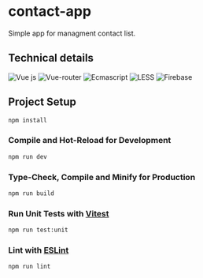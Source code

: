 # contact-app

Simple app for managment contact list.

## Technical details

![Vue js](https://img.shields.io/badge/Vue.js-35495E?style=for-the-badge&logo=vuedotjs&logoColor=4FC08D)
![Vue-router](https://img.shields.io/badge/Vuerouter-35495E?style=for-the-badge&logo=vuedotjs&logoColor=4FC08D)
![Ecmascript](https://img.shields.io/badge/Ecmascript-35495E?style=for-the-badge&logo=javascript&logoColor=yellow)
![LESS](https://img.shields.io/badge/Less-35495E?style=for-the-badge&logo=less&logoColor=blue)
![Firebase](https://img.shields.io/badge/Firebase-35495E?style=for-the-badge&logo=firebase&logoColor=yellow)


## Project Setup

```sh
npm install
```

### Compile and Hot-Reload for Development

```sh
npm run dev
```

### Type-Check, Compile and Minify for Production

```sh
npm run build
```

### Run Unit Tests with [Vitest](https://vitest.dev/)

```sh
npm run test:unit
```

### Lint with [ESLint](https://eslint.org/)

```sh
npm run lint
```
